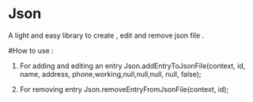 # Json

A light and easy library to create , edit and remove json file .

#How to use :

1. For adding and editing an entry
Json.addEntryToJsonFile(context, id, name, address, phone,working,null,null,null, null, false);

2. For removing entry
Json.removeEntryFromJsonFile(context, id);

